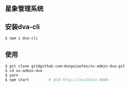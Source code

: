 ## 星象管理系统

## 安装dva-cli

```bash
$ npm i dva-cli
```

## 使用

```bash
$ git clone git@github.com:dongxiaofen/xx-admin-dva.git
$ cd xx-admin-dva
$ yarn
$ npm start         # 访问 http://localhost:8000
```
